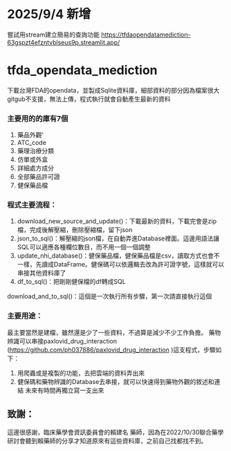 # 2025/9/4 新增
嘗試用stream建立簡易的查詢功能
https://tfdaopendatamediction-63gspzt4efzntvblseus9p.streamlit.app/

# tfda_opendata_mediction

下載台灣FDA的opendata，並製成Sqlite資料庫，細部資料的部分因為檔案很大gitgub不支援，無法上傳，程式執行就會自動產生最新的資料
### 主要用的的庫有7個
1. 藥品外觀'
2. ATC_code
3. 藥理治療分類
4. 仿單或外盒
5. 詳細處方成分
6. 全部藥品許可證
7. 健保藥品檔

### 程式主要流程：
1. download_new_source_and_update()：下載最新的資料，下載完會是zip檔，完成後解壓縮，刪除壓縮檔，留下json
2. json_to_sql()：解壓縮的json檔，在自動弄進Database裡面。這邊用語法讓SQL可以適應各種欄位數目，而不用一個一個調整
3. update_nhi_database()：健保藥品檔，健保藥品檔是csv，讀取方式也會不一樣，先讀成DataFrame。健保碼可以依邏輯去改為許可證字號，這樣就可以串接其他資料庫了
4. df_to_sql()：把剛剛健保檔的df轉成SQL

download_and_to_sql()：這個是一次執行所有步驟，第一次請直接執行這個

### 主要用途：
最主要當然是建檔，雖然還是少了一些資料，不過算是減少不少工作負擔。
藥物辨識可以串接paxlovid_drug_interaction (https://github.com/ph037886/paxlovid_drug_interaction )這支程式，步驟如下：
1. 用爬蟲或是複製的功能，去把雲端的資料弄出來
2. 健保碼和藥物辨識的Database去串接，就可以快速得到藥物外觀的敘述和連結
未來有時間再獨立寫一支出來

## 致謝：
這邊很感謝，臨床藥學會資訊委員會的賴建名 藥師，因為在2022/10/30聯合藥學研討會聽到賴藥師的分享才知道原來有這些資料庫，之前自己找都找不到。
